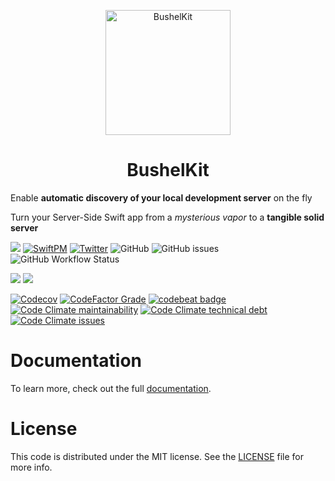 <p align="center">
    <img alt="BushelKit" title="BushelKit" src="Sources/BushelKit/Documentation.docc/Resources/BushelKit.svg" height="200">
</p>
<h1 align="center"> BushelKit </h1>

Enable **automatic discovery of your local development server** on the fly

Turn your Server-Side Swift app from a _mysterious vapor_ to a **tangible solid server**

[![](https://img.shields.io/badge/docc-read_documentation-blue)](https://swiftpackageindex.com/brightdigit/BushelKit/documentation)
[![SwiftPM](https://img.shields.io/badge/SPM-Linux%20%7C%20iOS%20%7C%20macOS%20%7C%20watchOS%20%7C%20tvOS-success?logo=swift)](https://swift.org)
[![Twitter](https://img.shields.io/badge/twitter-@brightdigit-blue.svg?style=flat)](http://twitter.com/brightdigit)
![GitHub](https://img.shields.io/github/license/brightdigit/BushelKit)
![GitHub issues](https://img.shields.io/github/issues/brightdigit/BushelKit)
![GitHub Workflow Status](https://img.shields.io/github/actions/workflow/status/brightdigit/BushelKit/BushelKit.yml?label=actions&logo=github&?branch=main)

[![](https://img.shields.io/endpoint?url=https%3A%2F%2Fswiftpackageindex.com%2Fapi%2Fpackages%2Fbrightdigit%2FBushelKit%2Fbadge%3Ftype%3Dswift-versions)](https://swiftpackageindex.com/brightdigit/BushelKit)
[![](https://img.shields.io/endpoint?url=https%3A%2F%2Fswiftpackageindex.com%2Fapi%2Fpackages%2Fbrightdigit%2FBushelKit%2Fbadge%3Ftype%3Dplatforms)](https://swiftpackageindex.com/brightdigit/BushelKit)

[![Codecov](https://img.shields.io/codecov/c/github/brightdigit/BushelKit)](https://codecov.io/gh/brightdigit/BushelKit)
[![CodeFactor Grade](https://img.shields.io/codefactor/grade/github/brightdigit/BushelKit)](https://www.codefactor.io/repository/github/brightdigit/BushelKit)
[![codebeat badge](https://codebeat.co/badges/54695d4b-98c8-4f0f-855e-215500163094)](https://codebeat.co/projects/github-com-brightdigit-BushelKit-main)
[![Code Climate maintainability](https://img.shields.io/codeclimate/maintainability/brightdigit/BushelKit)](https://codeclimate.com/github/brightdigit/BushelKit)
[![Code Climate technical debt](https://img.shields.io/codeclimate/tech-debt/brightdigit/BushelKit?label=debt)](https://codeclimate.com/github/brightdigit/BushelKit)
[![Code Climate issues](https://img.shields.io/codeclimate/issues/brightdigit/BushelKit)](https://codeclimate.com/github/brightdigit/BushelKit)

# Documentation

To learn more, check out the full [documentation](https://swiftpackageindex.com/brightdigit/BushelKit/2.0.0-beta.1/documentation/sublimation).

# License 

This code is distributed under the MIT license. See the [LICENSE](https://github.com/brightdigit/BushelKit/LICENSE) file for more info.
